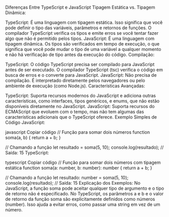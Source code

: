 Diferenças Entre TypeScript e JavaScript
Tipagem Estática vs. Tipagem Dinâmica:

TypeScript: É uma linguagem com tipagem estática. Isso significa que você pode definir o tipo das variáveis, parâmetros e retornos de funções. O compilador TypeScript verifica os tipos e emite erros se você tentar fazer algo que não é permitido pelos tipos.
JavaScript: É uma linguagem com tipagem dinâmica. Os tipos são verificados em tempo de execução, o que significa que você pode mudar o tipo de uma variável a qualquer momento e não há verificação de tipo antes da execução do código.
Compilação:

TypeScript: O código TypeScript precisa ser compilado para JavaScript antes de ser executado. O compilador TypeScript (tsc) verifica o código em busca de erros e o converte para JavaScript.
JavaScript: Não precisa de compilação. É interpretado diretamente pelos navegadores ou pelo ambiente de execução (como Node.js).
Características Avançadas:

TypeScript: Suporta recursos modernos do JavaScript e adiciona outras características, como interfaces, tipos genéricos, e enums, que não estão disponíveis diretamente no JavaScript.
JavaScript: Suporta recursos do ECMAScript que evoluem com o tempo, mas não tem algumas das características adicionais que o TypeScript oferece.
Exemplo Simples de Código
JavaScript:

javascript
Copiar código
// Função para somar dois números
function soma(a, b) {
    return a + b;
}

// Chamando a função
let resultado = soma(5, 10);
console.log(resultado); // Saída: 15
TypeScript:

typescript
Copiar código
// Função para somar dois números com tipagem estática
function soma(a: number, b: number): number {
    return a + b;
}

// Chamando a função
let resultado: number = soma(5, 10);
console.log(resultado); // Saída: 15
Explicação dos Exemplos:
No JavaScript, a função soma pode aceitar qualquer tipo de argumento e o tipo de retorno não é especificado.
No TypeScript, os parâmetros a e b e o valor de retorno da função soma são explicitamente definidos como números (number). Isso ajuda a evitar erros, como passar uma string em vez de um número.